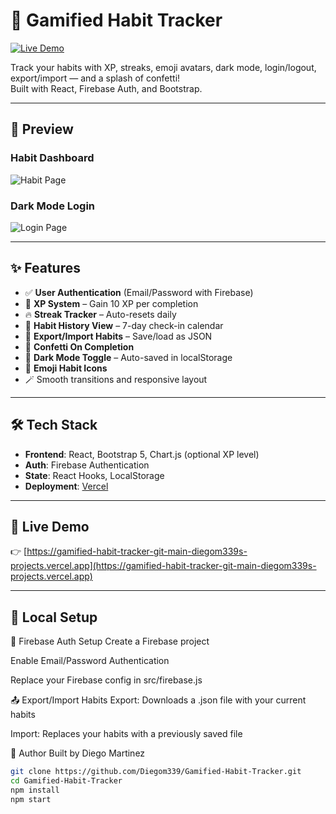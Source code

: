 # 🎯 Gamified Habit Tracker

[![Live Demo](https://img.shields.io/badge/Live%20Demo-Vercel-%2300C7B7?style=flat&logo=vercel&logoColor=white)](https://gamified-habit-tracker-git-main-diegom339s-projects.vercel.app)

Track your habits with XP, streaks, emoji avatars, dark mode, login/logout, export/import — and a splash of confetti!  
Built with React, Firebase Auth, and Bootstrap.

---

## 📸 Preview

### Habit Dashboard  
![Habit Page](./Habitpage.jpeg)

### Dark Mode Login  
![Login Page](./Loginpage.jpeg)

---

## ✨ Features

- ✅ **User Authentication** (Email/Password with Firebase)
- 🎯 **XP System** – Gain 10 XP per completion
- 🔥 **Streak Tracker** – Auto-resets daily
- 🧠 **Habit History View** – 7-day check-in calendar
- 💾 **Export/Import Habits** – Save/load as JSON
- 🎉 **Confetti On Completion**
- 🌙 **Dark Mode Toggle** – Auto-saved in localStorage
- 🧩 **Emoji Habit Icons**
- 🪄 Smooth transitions and responsive layout

---

## 🛠 Tech Stack

- **Frontend**: React, Bootstrap 5, Chart.js (optional XP level)
- **Auth**: Firebase Authentication
- **State**: React Hooks, LocalStorage
- **Deployment**: [Vercel](https://vercel.com)

---

## 🚀 Live Demo

👉 [https://gamified-habit-tracker-git-main-diegom339s-projects.vercel.app](https://gamified-habit-tracker-git-main-diegom339s-projects.vercel.app)

---

## 🧪 Local Setup
🔐 Firebase Auth Setup
Create a Firebase project

Enable Email/Password Authentication

Replace your Firebase config in src/firebase.js

📤 Export/Import Habits
Export: Downloads a .json file with your current habits

Import: Replaces your habits with a previously saved file

🙌 Author
Built by Diego Martinez

```bash
git clone https://github.com/Diegom339/Gamified-Habit-Tracker.git
cd Gamified-Habit-Tracker
npm install
npm start

